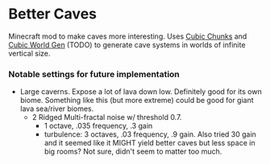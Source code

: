 # Better Caves
Minecraft mod to make caves more interesting. Uses [Cubic Chunks](https://github.com/OpenCubicChunks/CubicChunks) and [Cubic World Gen](https://github.com/OpenCubicChunks/CubicWorldGen) (TODO) to generate cave systems in worlds of infinite vertical size.


### Notable settings for future implementation
- Large caverns. Expose a lot of lava down low. Definitely good for its own biome. Something like this (but more extreme) could be good for giant lava sea/river biomes.
  - 2 Ridged Multi-fractal noise w/ threshold 0.7.
    - 1 octave, .035 frequency, .3 gain
    - turbulence: 3 octaves, .03 frequency, .9 gain. Also tried 30 gain and it seemed like it MIGHT yield better caves but less space in big rooms? Not sure, didn't seem to matter too much.
